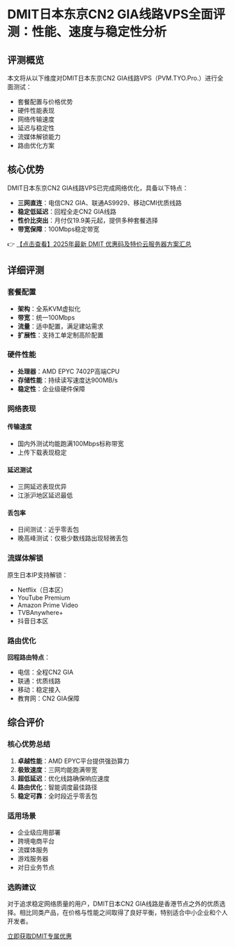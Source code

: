 # DMIT日本东京CN2 GIA线路VPS全面评测：性能、速度与稳定性分析

## 评测概览
本文将从以下维度对DMIT日本东京CN2 GIA线路VPS（PVM.TYO.Pro.）进行全面测试：
- 套餐配置与价格优势
- 硬件性能表现
- 网络传输速度
- 延迟与稳定性
- 流媒体解锁能力
- 路由优化方案

## 核心优势
DMIT日本东京CN2 GIA线路VPS已完成网络优化，具备以下特点：
- **三网直连**：电信CN2 GIA、联通AS9929、移动CMI优质线路
- **稳定低延迟**：回程全走CN2 GIA线路
- **性价比突出**：月付仅19.9美元起，提供多种套餐选择
- **带宽保障**：100Mbps稳定带宽

👉 [【点击查看】2025年最新 DMIT 优惠码及特价云服务器方案汇总](https://bit.ly/dmit_coupon)

## 详细评测

### 套餐配置
- **架构**：全系KVM虚拟化
- **带宽**：统一100Mbps
- **流量**：适中配置，满足建站需求
- **扩展性**：支持工单定制高阶配置

### 硬件性能
- **处理器**：AMD EPYC 7402P高端CPU
- **存储性能**：持续读写速度达900MB/s
- **稳定性**：企业级硬件保障

### 网络表现
#### 传输速度
- 国内外测试均能跑满100Mbps标称带宽
- 上传下载表现稳定

#### 延迟测试
- 三网延迟表现优异
- 江浙沪地区延迟最低

#### 丢包率
- 日间测试：近乎零丢包
- 晚高峰测试：仅极少数线路出现轻微丢包

### 流媒体解锁
原生日本IP支持解锁：
- Netflix（日本区）
- YouTube Premium
- Amazon Prime Video
- TVBAnywhere+
- 抖音日本区

### 路由优化
**回程路由特点**：
- 电信：全程CN2 GIA
- 联通：优质线路
- 移动：稳定接入
- 教育网：CN2 GIA保障

## 综合评价

### 核心优势总结
1. **卓越性能**：AMD EPYC平台提供强劲算力
2. **极致速度**：三网均能跑满带宽
3. **超低延迟**：优化线路确保响应速度
4. **路由优化**：智能调度最佳路径
5. **稳定可靠**：全时段近乎零丢包

### 适用场景
- 企业级应用部署
- 跨境电商平台
- 流媒体服务
- 游戏服务器
- 对日业务节点

### 选购建议
对于追求稳定网络质量的用户，DMIT日本CN2 GIA线路是香港节点之外的优质选择。相比同类产品，在价格与性能之间取得了良好平衡，特别适合中小企业和个人开发者。

[立即获取DMIT专属优惠](https://bit.ly/dmit_coupon)